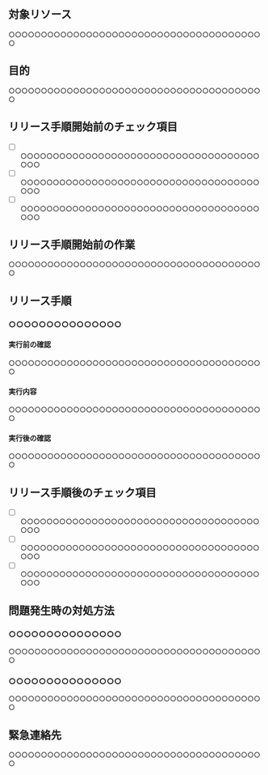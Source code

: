 ## 対象リソース

○○○○○○○○○○○○○○○○○○○○○○○○○○○○○○○○○○○○○○○○

## 目的

○○○○○○○○○○○○○○○○○○○○○○○○○○○○○○○○○○○○○○○○

## リリース手順開始前のチェック項目

- [ ] ○○○○○○○○○○○○○○○○○○○○○○○○○○○○○○○○○○○○○○○○
- [ ] ○○○○○○○○○○○○○○○○○○○○○○○○○○○○○○○○○○○○○○○○
- [ ] ○○○○○○○○○○○○○○○○○○○○○○○○○○○○○○○○○○○○○○○○

## リリース手順開始前の作業

○○○○○○○○○○○○○○○○○○○○○○○○○○○○○○○○○○○○○○○○

## リリース手順

### ○○○○○○○○○○○○○○○

#### 実行前の確認

○○○○○○○○○○○○○○○○○○○○○○○○○○○○○○○○○○○○○○○○

#### 実行内容

○○○○○○○○○○○○○○○○○○○○○○○○○○○○○○○○○○○○○○○○

#### 実行後の確認

○○○○○○○○○○○○○○○○○○○○○○○○○○○○○○○○○○○○○○○○

## リリース手順後のチェック項目

- [ ] ○○○○○○○○○○○○○○○○○○○○○○○○○○○○○○○○○○○○○○○○
- [ ] ○○○○○○○○○○○○○○○○○○○○○○○○○○○○○○○○○○○○○○○○
- [ ] ○○○○○○○○○○○○○○○○○○○○○○○○○○○○○○○○○○○○○○○○

## 問題発生時の対処方法

### ○○○○○○○○○○○○○○○

○○○○○○○○○○○○○○○○○○○○○○○○○○○○○○○○○○○○○○○○

### ○○○○○○○○○○○○○○○

○○○○○○○○○○○○○○○○○○○○○○○○○○○○○○○○○○○○○○○○

## 緊急連絡先

○○○○○○○○○○○○○○○○○○○○○○○○○○○○○○○○○○○○○○○○